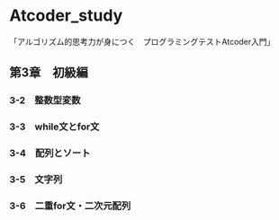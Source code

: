 # Atcoder_study
「アルゴリズム的思考力が身につく　プログラミングテストAtcoder入門」

## 第3章　初級編
### 3-2　整数型変数

### 3-3　while文とfor文

### 3-4　配列とソート

### 3-5　文字列

### 3-6　二重for文・二次元配列